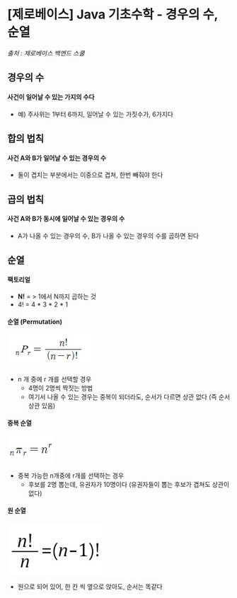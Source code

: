 # [제로베이스] Java 기초수학 - 경우의 수, 순열

*출처 : 제로베이스 백엔드 스쿨*



## 경우의 수

#### 사건이 일어날 수 있는 가지의 수다

- 예) 주사위는 1부터 6까지, 일어날 수 있는 가짓수가, 6가지다





## 합의 법칙

#### 사건 A와 B가 일어날 수 있는 경우의 수

- 둘이 겹치는 부분에서는 이중으로 겹쳐, 한번 빼줘야 한다



## 곱의 법칙

#### 사건 A와 B가 동시에 일어날 수 있는 경우의 수

- A가 나올 수 있는 경우의 수, B가 나올 수 있는 경우의 수를 곱하면 된다





## 순열

#### 팩토리얼

- **N!**   = >   1에서 N까지 곱하는 것
- 4! = 4 * 3 * 2 * 1



#### 순열 (Permutation)

![image-20230612185816006](12_제로베이스_Java_기초수학_경우의_수_순열.assets/image-20230612185816006.png)

- n 개 중에 r 개를 선택할 경우
  - 4명이 2명씩 짝짓는 방법
  - 여기서 나올 수 있는 경우는 중복이 되더라도, 순서가 다르면 상관 없다 (즉 순서 상관 있음)



#### 중복 순열

![image-20230612190149487](12_제로베이스_Java_기초수학_경우의_수_순열.assets/image-20230612190149487.png)

- 중복 가능한 n개중에 r개를 선택하는 경우
  - 후보를 2명 뽑는데, 유권자가 10명이다 (유권자들이 뽑는 후보가 겹쳐도 상관이 없다)





#### 원 순열

![image-20230612190332738](12_제로베이스_Java_기초수학_경우의_수_순열.assets/image-20230612190332738.png)

- 원으로 되어 있어, 한 칸 씩 옆으로 앉아도, 순서는 똑같다



